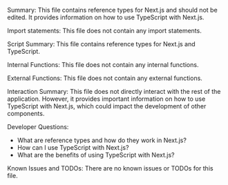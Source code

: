 Summary:
This file contains reference types for Next.js and should not be edited. It provides information on how to use TypeScript with Next.js.

Import statements:
This file does not contain any import statements.

Script Summary:
This file contains reference types for Next.js and TypeScript.

Internal Functions:
This file does not contain any internal functions.

External Functions:
This file does not contain any external functions.

Interaction Summary:
This file does not directly interact with the rest of the application. However, it provides important information on how to use TypeScript with Next.js, which could impact the development of other components.

Developer Questions:
- What are reference types and how do they work in Next.js?
- How can I use TypeScript with Next.js?
- What are the benefits of using TypeScript with Next.js?

Known Issues and TODOs:
There are no known issues or TODOs for this file.